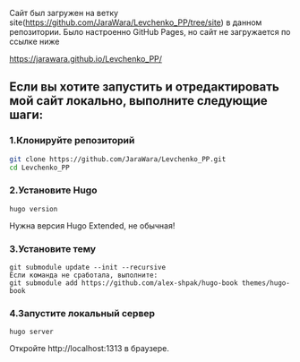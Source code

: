 Сайт был загружен на ветку site(https://github.com/JaraWara/Levchenko_PP/tree/site) в данном репозитории. Было настроенно GitHub Pages, но сайт не загружается по ссылке ниже

https://jarawara.github.io/Levchenko_PP/

## Если вы хотите запустить и отредактировать мой сайт локально, выполните следующие шаги:
### 1.Клонируйте репозиторий 
```bash
git clone https://github.com/JaraWara/Levchenko_PP.git
cd Levchenko_PP
```
### 2.Установите Hugo
```
hugo version
```
Нужна версия Hugo Extended, не обычная!
### 3.Установите тему
```
git submodule update --init --recursive
Если команда не сработала, выполните:
git submodule add https://github.com/alex-shpak/hugo-book themes/hugo-book
```
### 4.Запустите локальный сервер
```
hugo server
```
Откройте http://localhost:1313 в браузере.
